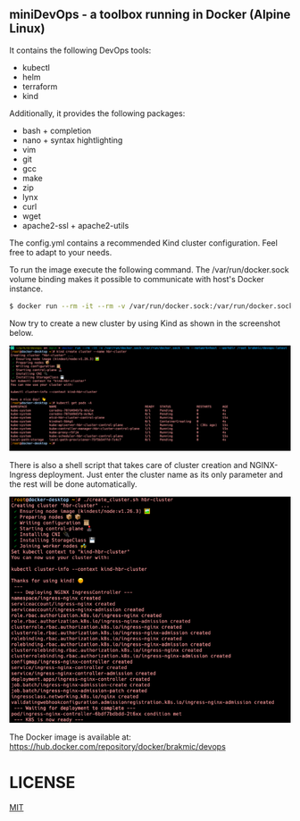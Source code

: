 ## miniDevOps - a toolbox running in Docker (Alpine Linux)

It contains the following DevOps tools:

* kubectl
* helm
* terraform
* kind
 
Additionally, it provides the following packages:

* bash + completion
* nano + syntax hightlighting
* vim
* git
* gcc
* make
* zip
* lynx
* curl
* wget
* apache2-ssl + apache2-utils

The config.yml contains a recommended Kind cluster configuration. Feel free to adapt to your needs. 

To run the image execute the following command. The /var/run/docker.sock volume binding makes it possible to communicate with host's Docker instance. 

```bash
$ docker run --rm -it --rm -v /var/run/docker.sock:/var/run/docker.sock --network=host --workdir /root brakmic/devops:latest
```
Now try to create a new cluster by using Kind as shown in the screenshot below.

![mini_devops](./images/minidevops.png)

There is also a shell script that takes care of cluster creation and NGINX-Ingress deployment. Just enter the cluster name as its only parameter and the rest will be done automatically.

![create_cluster_script](./images/setup_cluster.png)

The Docker image is available at: https://hub.docker.com/repository/docker/brakmic/devops

# LICENSE
[MIT](LICENSE.md)

